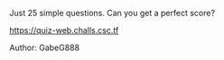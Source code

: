 Just 25 simple questions. Can you get a perfect score?

https://quiz-web.challs.csc.tf

Author: GabeG888
